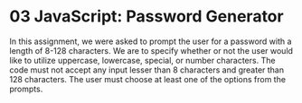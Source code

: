 # 03 JavaScript: Password Generator

In this assignment, we were asked to prompt the user for a password with a length of 8-128 characters.
We are to specify whether or not the user would like to utilize uppercase, lowercase, special, or number characters.
The code must not accept any input lesser than 8 characters and greater than 128 characters.
The user must choose at least one of the options from the prompts.

